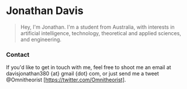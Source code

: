# Jonathan Davis

> Hey, I'm Jonathan. I'm a student from Australia, with interests in artificial intelligence, technology, theoretical and applied sciences, and engineering.

### Contact
If you'd like to get in touch with me, feel free to shoot me an email at davisjonathan380 {at} gmail {dot} com, or just send me a tweet @Omnitheorist [https://twitter.com/Omnitheorist].
